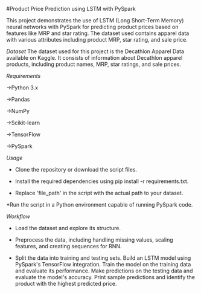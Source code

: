 #Product Price Prediction using LSTM with PySpark

This project demonstrates the use of LSTM (Long Short-Term Memory) neural networks with PySpark for predicting product prices based on features like MRP and star rating. The dataset used contains apparel data with various attributes including product MRP, star rating, and sale price.


*Dataset*
The dataset used for this project is the Decathlon Apparel Data available on Kaggle. It consists of information about Decathlon apparel products, including product names, MRP, star ratings, and sale prices.


*Requirements*

->Python 3.x

->Pandas

->NumPy

->Scikit-learn

->TensorFlow

->PySpark


*Usage*

* Clone the repository or download the script files.

* Install the required dependencies using pip install -r requirements.txt.

* Replace 'file_path' in the script with the actual path to your dataset.

*Run the script in a Python environment capable of running PySpark code.


*Workflow*

* Load the dataset and explore its structure.

* Preprocess the data, including handling missing values, scaling features, and creating sequences for RNN.

* Split the data into training and testing sets.
Build an LSTM model using PySpark's TensorFlow integration.
Train the model on the training data and evaluate its performance.
Make predictions on the testing data and evaluate the model's accuracy.
Print sample predictions and identify the product with the highest predicted price.
